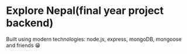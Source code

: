 # Explore Nepal(final year project backend)

Built using modern technologies: node.js, express, mongoDB, mongoose and friends 😁
